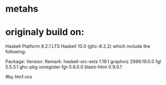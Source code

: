 # metahs
# originaly build on:
Haskell Platform 8.2.1
LTS Haskell 10.0 (ghc-8.2.2) which include the following:

Package:			Version:	Remark:
haskell-src-exts    1.19.1
graphviz            2999.19.0.0
fgl					5.5.3.1		ghc-pkg unregister fgl-5.6.0.0
blaze-html			0.9.0.1

#by hhrf.vos